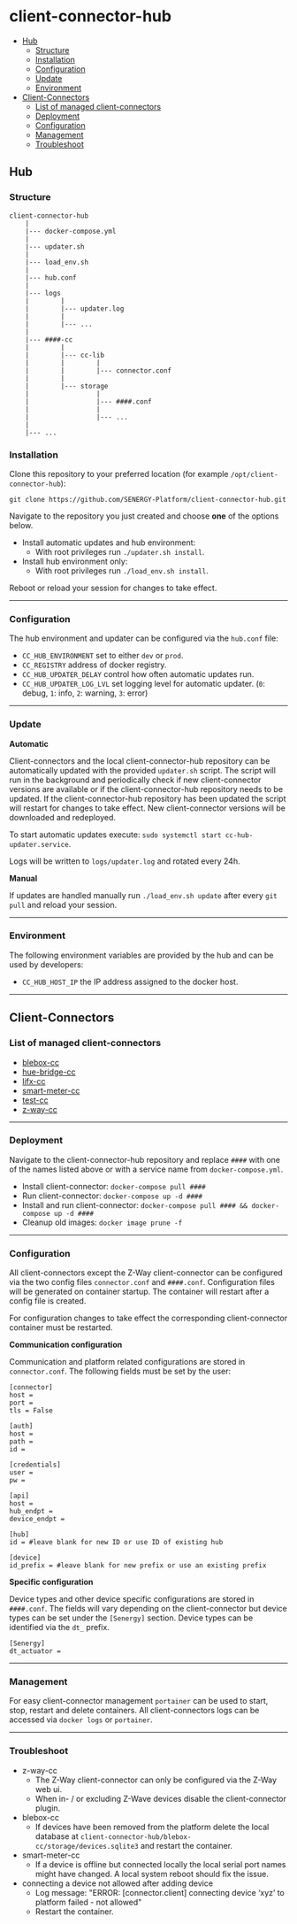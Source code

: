 # client-connector-hub

 - [Hub](#hub)
	 - [Structure](#structure)
	 - [Installation](#installation)
	 - [Configuration](#configuration)
	 - [Update](#update)
	 - [Environment](#environment)
 - [Client-Connectors](#client-connectors)
	 - [List of managed client-connectors](#list-of-managed-client-connectors)
	 - [Deployment](#deployment)
	 - [Configuration](#configuration)
	 - [Management](#management)
	 - [Troubleshoot](#troubleshoot)

## Hub

### Structure

    client-connector-hub
        |
        |--- docker-compose.yml
        |
        |--- updater.sh
        |
        |--- load_env.sh
        |
        |--- hub.conf
        |
        |--- logs
        |        |
        |        |--- updater.log
        |        |
        |        |--- ...
        |
        |--- ####-cc
        |        |
        |        |--- cc-lib
        |        |        |
        |        |        |--- connector.conf
        |        |
        |        |--- storage
        |                 |
        |                 |--- ####.conf
        |                 |
        |                 |--- ...
        |
        |--- ...

### Installation

Clone this repository to your preferred location (for example `/opt/client-connector-hub`):

`git clone https://github.com/SENERGY-Platform/client-connector-hub.git`

Navigate to the repository you just created and choose **one** of the options below.

 - Install automatic updates and hub environment:
	 - With root privileges run `./updater.sh install`.
 - Install hub environment only:
	 - With root privileges run `./load_env.sh install`.

Reboot or reload your session for changes to take effect.

---

### Configuration

The hub environment and updater can be configured via the `hub.conf` file:

 - `CC_HUB_ENVIRONMENT` set to either `dev` or `prod`.
 - `CC_REGISTRY` address of docker registry.
 - `CC_HUB_UPDATER_DELAY` control how often automatic updates run.
 - `CC_HUB_UPDATER_LOG_LVL` set logging level for automatic updater. (`0`: debug, `1`: info, `2`: warning, `3`: error)

---

### Update

**Automatic**

Client-connectors and the local client-connector-hub repository can be automatically updated with the provided `updater.sh` script. The script will run in the background and periodically check if new client-connector versions are available or if the client-connector-hub repository needs to be updated. If the client-connector-hub repository has been updated the script will restart for changes to take effect. New client-connector versions will be downloaded and redeployed.

To start automatic updates execute: `sudo systemctl start cc-hub-updater.service`.

Logs will be written to `logs/updater.log` and rotated every 24h.

**Manual**

If updates are handled manually run `./load_env.sh update` after every `git pull` and reload your session.

---

### Environment

The following environment variables are provided by the hub and can be used by developers:

 - `CC_HUB_HOST_IP` the IP address assigned to the docker host.

---

## Client-Connectors

### List of managed client-connectors

- [blebox-cc](https://github.com/SENERGY-Platform/blebox-connector)
- [hue-bridge-cc](https://github.com/SENERGY-Platform/hue-bridge-connector)
- [lifx-cc](https://github.com/SENERGY-Platform/lifx-connector)
- [smart-meter-cc](https://github.com/SENERGY-Platform/smart-meter-connector)
- [test-cc](https://github.com/SENERGY-Platform/test-client-connector)
- [z-way-cc](https://github.com/SENERGY-Platform/zway-connector)

---

### Deployment

Navigate to the client-connector-hub repository and replace `####` with one of the names listed above or with a service name from `docker-compose.yml`.

 - Install client-connector: `docker-compose pull ####`
 - Run client-connector: `docker-compose up -d ####`
 - Install and run client-connector: `docker-compose pull #### && docker-compose up -d ####`
 - Cleanup old images: `docker image prune -f`

---

### Configuration

All client-connectors except the Z-Way client-connector can be configured via the two config files `connector.conf` and `####.conf`.
Configuration files will be generated on container startup. The container will restart after a config file is created.

For configuration changes to take effect the corresponding client-connector container must be restarted.

**Communication configuration**

Communication and platform related configurations are stored in `connector.conf`. The following fields must be set by the user:

    [connector]
    host =
    port =
    tls = False

    [auth]
    host =
    path =
    id =

    [credentials]
    user =
    pw =

    [api]
    host =
    hub_endpt =
    device_endpt =

    [hub]
    id = #leave blank for new ID or use ID of existing hub

    [device]
    id_prefix = #leave blank for new prefix or use an existing prefix

**Specific configuration**

Device types and other device specific configurations are stored in `####.conf`. The fields will vary depending on the client-connector but device types can be set under the `[Senergy]` section. Device types can be identified via the `dt_` prefix.

    [Senergy]
    dt_actuator =

---

### Management

For easy client-connector management `portainer` can be used to start, stop, restart and delete containers.
All client-connectors logs can be accessed via `docker logs` or `portainer`.

---

### Troubleshoot

- z-way-cc
	- The Z-Way client-connector can only be configured via the Z-Way web ui.
	- When in- / or excluding Z-Wave devices disable the client-connector plugin.
- blebox-cc
	- If devices have been removed from the platform delete the local database at `client-connector-hub/blebox-cc/storage/devices.sqlite3` and restart the container.
- smart-meter-cc
	- If a device is offline but connected locally the local serial port names might have changed. A local system reboot should fix the issue.
- connecting a device not allowed after adding device
	- Log message: "ERROR: [connector.client] connecting device ‘xyz’ to platform failed - not allowed"
	- Restart the container.
